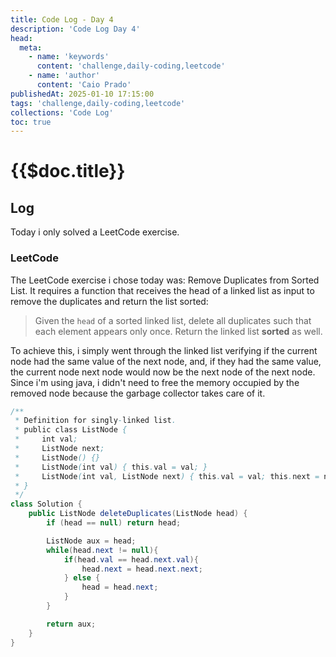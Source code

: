 ```yaml
---
title: Code Log - Day 4
description: 'Code Log Day 4'
head:
  meta:
    - name: 'keywords'
      content: 'challenge,daily-coding,leetcode'
    - name: 'author'
      content: 'Caio Prado'
publishedAt: 2025-01-10 17:15:00
tags: 'challenge,daily-coding,leetcode'
collections: 'Code Log'
toc: true
---
```


# {{$doc.title}}

## Log

Today i only solved a LeetCode exercise.

### LeetCode

The LeetCode exercise i chose today was: Remove Duplicates from Sorted List.
It requires a function that receives the head of a linked list as input to remove the duplicates and return the list sorted:

> Given the `head` of a sorted linked list, delete all duplicates such that each element appears only once. Return the linked list **sorted** as well.

To achieve this, i simply went through the linked list verifying if the current node had the same value of the next node, and, if they had the same value, the current node next node would now be the next node of the next node. Since i'm using java, i didn't need to free the memory occupied by the removed node because the garbage collector takes care of it.

```java
/**
 * Definition for singly-linked list.
 * public class ListNode {
 *     int val;
 *     ListNode next;
 *     ListNode() {}
 *     ListNode(int val) { this.val = val; }
 *     ListNode(int val, ListNode next) { this.val = val; this.next = next; }
 * }
 */
class Solution {
    public ListNode deleteDuplicates(ListNode head) {
        if (head == null) return head;

        ListNode aux = head;
        while(head.next != null){
            if(head.val == head.next.val){
                head.next = head.next.next;
            } else {
                head = head.next;
            }
        }

        return aux;
    }
}
```
